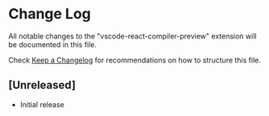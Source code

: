 # Change Log

All notable changes to the "vscode-react-compiler-preview" extension will be documented in this file.

Check [Keep a Changelog](http://keepachangelog.com/) for recommendations on how to structure this file.

## [Unreleased]

- Initial release